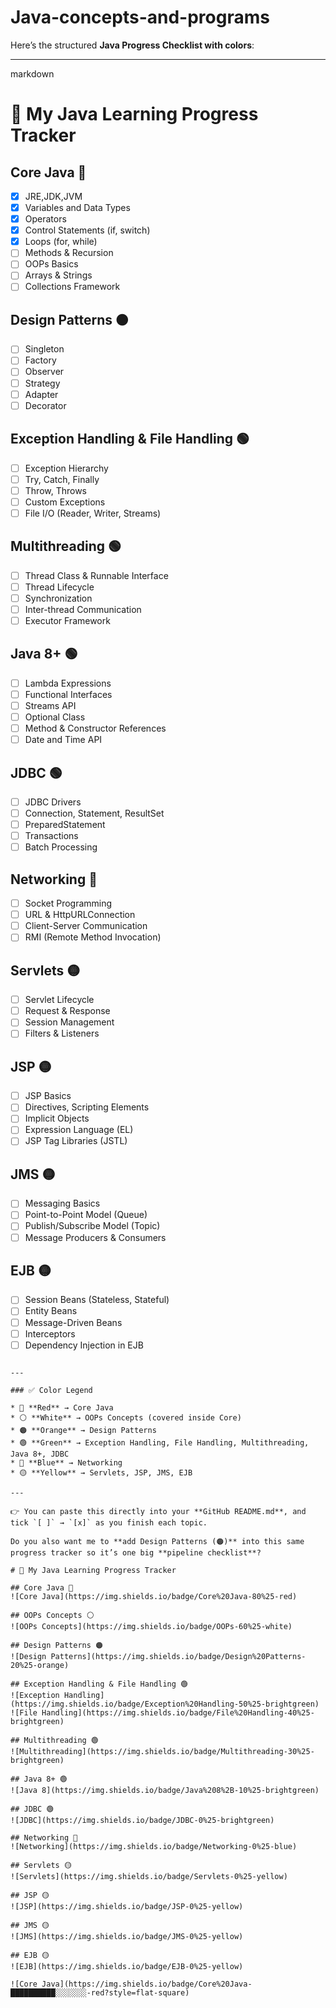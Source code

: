 # Java-concepts-and-programs  
Here’s the structured **Java Progress Checklist with colors**:

---

markdown
# 🚀 My Java Learning Progress Tracker  

## Core Java 🔴
- [X] JRE,JDK,JVM 
- [X] Variables and Data Types  
- [X] Operators  
- [X] Control Statements (if, switch)  
- [X] Loops (for, while)  
- [ ] Methods & Recursion
- [ ] OOPs Basics  
- [ ] Arrays & Strings  
- [ ] Collections Framework  

## Design Patterns 🟠  
- [ ] Singleton  
- [ ] Factory  
- [ ] Observer  
- [ ] Strategy  
- [ ] Adapter  
- [ ] Decorator  
## Exception Handling & File Handling 🟢  
- [ ] Exception Hierarchy  
- [ ] Try, Catch, Finally  
- [ ] Throw, Throws  
- [ ] Custom Exceptions  
- [ ] File I/O (Reader, Writer, Streams)  

## Multithreading 🟢  
- [ ] Thread Class & Runnable Interface  
- [ ] Thread Lifecycle  
- [ ] Synchronization  
- [ ] Inter-thread Communication  
- [ ] Executor Framework  

## Java 8+ 🟢  
- [ ] Lambda Expressions  
- [ ] Functional Interfaces  
- [ ] Streams API  
- [ ] Optional Class  
- [ ] Method & Constructor References  
- [ ] Date and Time API  

## JDBC 🟢  
- [ ] JDBC Drivers  
- [ ] Connection, Statement, ResultSet  
- [ ] PreparedStatement  
- [ ] Transactions  
- [ ] Batch Processing  

## Networking 🔵  
- [ ] Socket Programming  
- [ ] URL & HttpURLConnection  
- [ ] Client-Server Communication  
- [ ] RMI (Remote Method Invocation)  

## Servlets 🟡  
- [ ] Servlet Lifecycle  
- [ ] Request & Response  
- [ ] Session Management  
- [ ] Filters & Listeners  

## JSP 🟡  
- [ ] JSP Basics  
- [ ] Directives, Scripting Elements  
- [ ] Implicit Objects  
- [ ] Expression Language (EL)  
- [ ] JSP Tag Libraries (JSTL)  

## JMS 🟡  
- [ ] Messaging Basics  
- [ ] Point-to-Point Model (Queue)  
- [ ] Publish/Subscribe Model (Topic)  
- [ ] Message Producers & Consumers  

## EJB 🟡  
- [ ] Session Beans (Stateless, Stateful)  
- [ ] Entity Beans  
- [ ] Message-Driven Beans  
- [ ] Interceptors  
- [ ] Dependency Injection in EJB  
```

---

### ✅ Color Legend

* 🔴 **Red** → Core Java
* ⚪ **White** → OOPs Concepts (covered inside Core)
* 🟠 **Orange** → Design Patterns
* 🟢 **Green** → Exception Handling, File Handling, Multithreading, Java 8+, JDBC
* 🔵 **Blue** → Networking
* 🟡 **Yellow** → Servlets, JSP, JMS, EJB

---

👉 You can paste this directly into your **GitHub README.md**, and tick `[ ]` → `[x]` as you finish each topic.

Do you also want me to **add Design Patterns (🟠)** into this same progress tracker so it’s one big **pipeline checklist**?

# 🚀 My Java Learning Progress Tracker  

## Core Java 🔴  
![Core Java](https://img.shields.io/badge/Core%20Java-80%25-red)

## OOPs Concepts ⚪  
![OOPs Concepts](https://img.shields.io/badge/OOPs-60%25-white)

## Design Patterns 🟠  
![Design Patterns](https://img.shields.io/badge/Design%20Patterns-20%25-orange)

## Exception Handling & File Handling 🟢  
![Exception Handling](https://img.shields.io/badge/Exception%20Handling-50%25-brightgreen)  
![File Handling](https://img.shields.io/badge/File%20Handling-40%25-brightgreen)

## Multithreading 🟢  
![Multithreading](https://img.shields.io/badge/Multithreading-30%25-brightgreen)

## Java 8+ 🟢  
![Java 8](https://img.shields.io/badge/Java%208%2B-10%25-brightgreen)

## JDBC 🟢  
![JDBC](https://img.shields.io/badge/JDBC-0%25-brightgreen)

## Networking 🔵  
![Networking](https://img.shields.io/badge/Networking-0%25-blue)

## Servlets 🟡  
![Servlets](https://img.shields.io/badge/Servlets-0%25-yellow)

## JSP 🟡  
![JSP](https://img.shields.io/badge/JSP-0%25-yellow)

## JMS 🟡  
![JMS](https://img.shields.io/badge/JMS-0%25-yellow)

## EJB 🟡  
![EJB](https://img.shields.io/badge/EJB-0%25-yellow)

![Core Java](https://img.shields.io/badge/Core%20Java-██████████░░░░░░░-red?style=flat-square)

